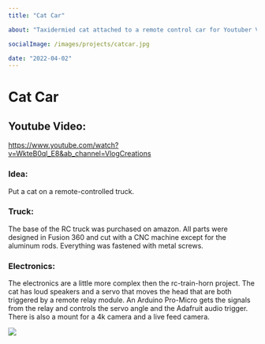 ```yaml
---
title: "Cat Car"

about: "Taxidermied cat attached to a remote control car for Youtuber Vlog Creations"

socialImage: /images/projects/catcar.jpg

date: "2022-04-02"
---
```


# Cat Car

## Youtube Video:

https://www.youtube.com/watch?v=WkteB0ql_E8&ab_channel=VlogCreations

### Idea:

Put a cat on a remote-controlled truck.

### Truck:

The base of the RC truck was purchased on amazon. All parts were designed in Fusion 360 and cut with a CNC machine except for the aluminum rods. Everything was fastened with metal screws.

### Electronics:

The electronics are a little more complex then the rc-train-horn project. The cat has loud speakers and a servo that moves the head that are both triggered by a remote relay module. An Arduino Pro-Micro gets the signals from the relay and controls the servo angle and the Adafruit audio trigger. There is also a mount for a 4k camera and a live feed camera.

![](/images/projects/catcar.jpg)
